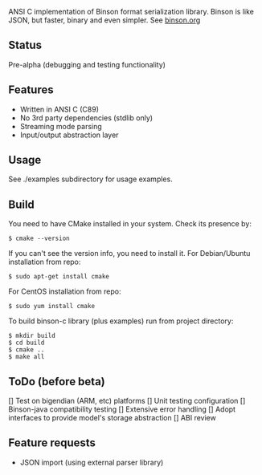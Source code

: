 ANSI C implementation of Binson format serialization library. Binson is like JSON, but faster, binary and
even simpler. See [binson.org](http://binson.org/)

Status
---------

Pre-alpha (debugging and testing functionality)

Features
---------

* Written in ANSI C (C89)
* No 3rd party dependencies (stdlib only)
* Streaming mode parsing
* Input/output abstraction layer


Usage
---------

See ./examples subdirectory for usage examples.


Build
---------

You need to have CMake installed in your system.
Check its presence by:

`
$ cmake --version
`

If you can't see the version info, you need to install it.
For Debian/Ubuntu installation from repo:

`
$ sudo apt-get install cmake
`

For CentOS installation from repo:

`
$ sudo yum install cmake
`


To build binson-c library (plus examples) run from project directory:

```
$ mkdir build
$ cd build
$ cmake ..
$ make all
```

ToDo (before beta)
---------
[] Test on bigendian (ARM, etc) platforms
[] Unit testing configuration
[] Binson-java compatibility testing
[] Extensive error handling
[] Adopt interfaces to provide model's storage abstraction
[] ABI review


Feature requests
---------

* JSON import (using external parser library)

